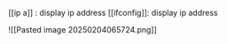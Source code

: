 [[ip a]] : display ip address
[[ifconfig]]: display ip address 


![[Pasted image 20250204065724.png]]


